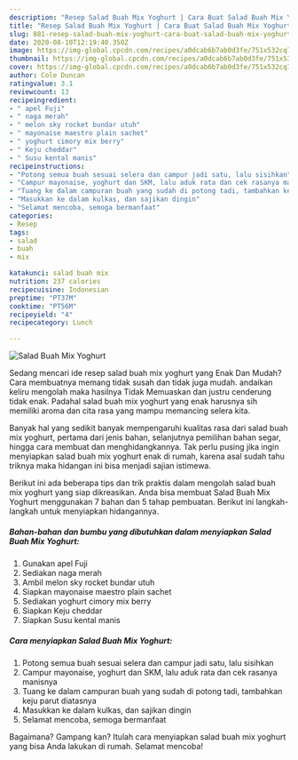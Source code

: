 ```yaml
---
description: "Resep Salad Buah Mix Yoghurt | Cara Buat Salad Buah Mix Yoghurt Yang Sedap"
title: "Resep Salad Buah Mix Yoghurt | Cara Buat Salad Buah Mix Yoghurt Yang Sedap"
slug: 881-resep-salad-buah-mix-yoghurt-cara-buat-salad-buah-mix-yoghurt-yang-sedap
date: 2020-08-10T12:19:40.350Z
image: https://img-global.cpcdn.com/recipes/a0dcab6b7ab0d3fe/751x532cq70/salad-buah-mix-yoghurt-foto-resep-utama.jpg
thumbnail: https://img-global.cpcdn.com/recipes/a0dcab6b7ab0d3fe/751x532cq70/salad-buah-mix-yoghurt-foto-resep-utama.jpg
cover: https://img-global.cpcdn.com/recipes/a0dcab6b7ab0d3fe/751x532cq70/salad-buah-mix-yoghurt-foto-resep-utama.jpg
author: Cole Duncan
ratingvalue: 3.1
reviewcount: 13
recipeingredient:
- " apel Fuji"
- " naga merah"
- " melon sky rocket bundar utuh"
- " mayonaise maestro plain sachet"
- " yoghurt cimory mix berry"
- " Keju cheddar"
- " Susu kental manis"
recipeinstructions:
- "Potong semua buah sesuai selera dan campur jadi satu, lalu sisihkan"
- "Campur mayonaise, yoghurt dan SKM, lalu aduk rata dan cek rasanya manisnya"
- "Tuang ke dalam campuran buah yang sudah di potong tadi, tambahkan keju parut diatasnya"
- "Masukkan ke dalam kulkas, dan sajikan dingin"
- "Selamat mencoba, semoga bermanfaat"
categories:
- Resep
tags:
- salad
- buah
- mix

katakunci: salad buah mix 
nutrition: 237 calories
recipecuisine: Indonesian
preptime: "PT37M"
cooktime: "PT56M"
recipeyield: "4"
recipecategory: Lunch

---
```



![Salad Buah Mix Yoghurt](https://img-global.cpcdn.com/recipes/a0dcab6b7ab0d3fe/751x532cq70/salad-buah-mix-yoghurt-foto-resep-utama.jpg)

Sedang mencari ide resep salad buah mix yoghurt yang Enak Dan Mudah? Cara membuatnya memang tidak susah dan tidak juga mudah. andaikan keliru mengolah maka hasilnya Tidak Memuaskan dan justru cenderung tidak enak. Padahal salad buah mix yoghurt yang enak harusnya sih memiliki aroma dan cita rasa yang mampu memancing selera kita.

Banyak hal yang sedikit banyak mempengaruhi kualitas rasa dari salad buah mix yoghurt, pertama dari jenis bahan, selanjutnya pemilihan bahan segar, hingga cara membuat dan menghidangkannya. Tak perlu pusing jika ingin menyiapkan salad buah mix yoghurt enak di rumah, karena asal sudah tahu triknya maka hidangan ini bisa menjadi sajian istimewa.




Berikut ini ada beberapa tips dan trik praktis dalam mengolah salad buah mix yoghurt yang siap dikreasikan. Anda bisa membuat Salad Buah Mix Yoghurt menggunakan 7 bahan dan 5 tahap pembuatan. Berikut ini langkah-langkah untuk menyiapkan hidangannya.

<!--inarticleads1-->

##### Bahan-bahan dan bumbu yang dibutuhkan dalam menyiapkan Salad Buah Mix Yoghurt:

1. Gunakan  apel Fuji
1. Sediakan  naga merah
1. Ambil  melon sky rocket bundar utuh
1. Siapkan  mayonaise maestro plain sachet
1. Sediakan  yoghurt cimory mix berry
1. Siapkan  Keju cheddar
1. Siapkan  Susu kental manis




<!--inarticleads2-->

##### Cara menyiapkan Salad Buah Mix Yoghurt:

1. Potong semua buah sesuai selera dan campur jadi satu, lalu sisihkan
1. Campur mayonaise, yoghurt dan SKM, lalu aduk rata dan cek rasanya manisnya
1. Tuang ke dalam campuran buah yang sudah di potong tadi, tambahkan keju parut diatasnya
1. Masukkan ke dalam kulkas, dan sajikan dingin
1. Selamat mencoba, semoga bermanfaat




Bagaimana? Gampang kan? Itulah cara menyiapkan salad buah mix yoghurt yang bisa Anda lakukan di rumah. Selamat mencoba!
